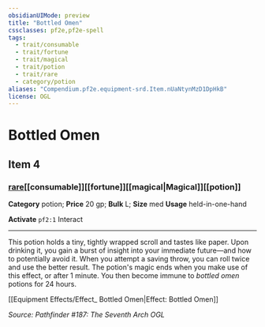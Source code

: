 ```yaml
---
obsidianUIMode: preview
title: "Bottled Omen"
cssclasses: pf2e,pf2e-spell
tags:
  - trait/consumable
  - trait/fortune
  - trait/magical
  - trait/potion
  - trait/rare
  - category/potion
aliases: "Compendium.pf2e.equipment-srd.Item.nUaNtynMzD1DpHkB"
license: OGL
---
```

# Bottled Omen
## Item 4
### [rare](rare.md "Rare Rarity Trait")[[consumable]][[fortune]][[magical|Magical]][[potion]]

**Category** potion; 
**Price** 20 gp; 
**Bulk** L; **Size** med
**Usage** held-in-one-hand

**Activate** `pf2:1` Interact

* * *

This potion holds a tiny, tightly wrapped scroll and tastes like paper. Upon drinking it, you gain a burst of insight into your immediate future—and how to potentially avoid it. When you attempt a saving throw, you can roll twice and use the better result. The potion's magic ends when you make use of this effect, or after 1 minute. You then become immune to _bottled omen_ potions for 24 hours.

[[Equipment Effects/Effect_ Bottled Omen|Effect: Bottled Omen]]

*Source: Pathfinder #187: The Seventh Arch*
*OGL*